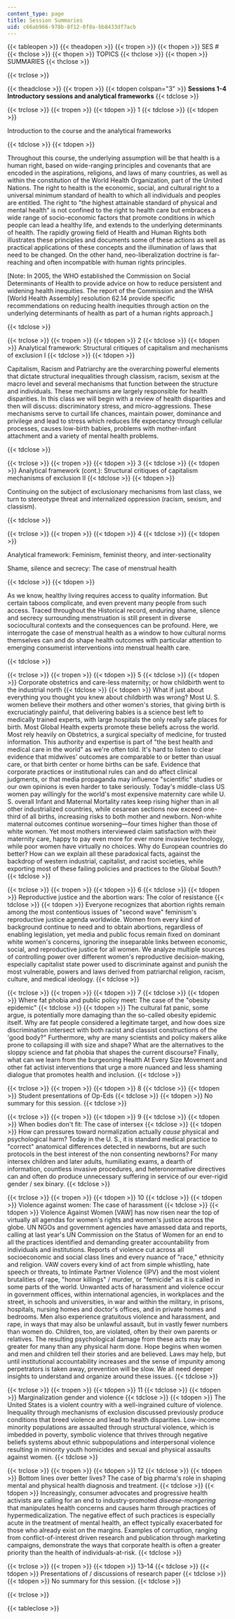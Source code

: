 ```yaml
---
content_type: page
title: Session Summaries
uid: c66ab966-978b-8f12-0f8a-bb8433df7acb
---
```


{{< tableopen >}}
{{< theadopen >}}
{{< tropen >}}
{{< thopen >}}
SES #
{{< thclose >}}
{{< thopen >}}
TOPICS
{{< thclose >}}
{{< thopen >}}
SUMMARIES
{{< thclose >}}

{{< trclose >}}

{{< theadclose >}}
{{< tropen >}}
{{< tdopen colspan="3" >}}
**Sessions 1-4 Introductory sessions and analytical frameworks**
{{< tdclose >}}

{{< trclose >}}
{{< tropen >}}
{{< tdopen >}}
1
{{< tdclose >}}
{{< tdopen >}}


Introduction to the course and the analytical frameworks


{{< tdclose >}}
{{< tdopen >}}


Throughout this course, the underlying assumption will be that health is a human right, based on wide-ranging principles and covenants that are encoded in the aspirations, religions, and laws of many countries, as well as within the constitution of the World Health Organization, part of the United Nations. The right to health is the economic, social, and cultural right to a universal minimum standard of health to which all individuals and peoples are entitled. The right to "the highest attainable standard of physical and mental health" is not confined to the right to health care but embraces a wide range of socio-economic factors that promote conditions in which people can lead a healthy life, and extends to the underlying determinants of health. The rapidly growing field of Health and Human Rights both illustrates these principles and documents some of these actions as well as practical applications of these concepts and the illumination of laws that need to be changed. On the other hand, neo-liberalization doctrine is far-reaching and often incompatible with human rights principles.

\[Note: In 2005, the WHO established the Commission on Social Determinants of Health to provide advice on how to reduce persistent and widening health inequities. The report of the Commission and the WHA \[World Health Assembly\] resolution 62.14 provide specific recommendations on reducing health inequities through action on the underlying determinants of health as part of a human rights approach.\]


{{< tdclose >}}

{{< trclose >}}
{{< tropen >}}
{{< tdopen >}}
2
{{< tdclose >}}
{{< tdopen >}}
Analytical framework: Structural critiques of capitalism and mechanisms of exclusion I
{{< tdclose >}}
{{< tdopen >}}


Capitalism, Racism and Patriarchy are the overarching powerful elements that dictate structural inequalities through classism, racism, sexism at the macro level and several mechanisms that function between the structure and individuals. These mechanisms are largely responsible for health disparities. In this class we will begin with a review of health disparities and then will discuss: discriminatory stress, and micro-aggressions. These mechanisms serve to curtail life chances, maintain power, dominance and privilege and lead to stress which reduces life expectancy through cellular processes, causes low-birth babies, problems with mother-infant attachment and a variety of mental health problems.


{{< tdclose >}}

{{< trclose >}}
{{< tropen >}}
{{< tdopen >}}
3
{{< tdclose >}}
{{< tdopen >}}
Analytical framework (cont.): Structural critiques of capitalism mechanisms of exclusion II
{{< tdclose >}}
{{< tdopen >}}


Continuing on the subject of exclusionary mechanisms from last class, we turn to stereotype threat and internalized oppression (racism, sexism, and classism).


{{< tdclose >}}

{{< trclose >}}
{{< tropen >}}
{{< tdopen >}}
4
{{< tdclose >}}
{{< tdopen >}}


Analytical framework: Feminism, feminist theory, and inter-sectionality

Shame, silence and secrecy: The case of menstrual health


{{< tdclose >}}
{{< tdopen >}}


As we know, healthy living requires access to quality information. But certain taboos complicate, and even prevent many people from such access. Traced throughout the Historical record, enduring shame, silence and secrecy surrounding menstruation is still present in diverse sociocultural contexts and the consequences can be profound. Here, we interrogate the case of menstrual health as a window to how cultural norms themselves can and do shape health outcomes with particular attention to emerging consumerist interventions into menstrual health care.


{{< tdclose >}}

{{< trclose >}}
{{< tropen >}}
{{< tdopen >}}
5
{{< tdclose >}}
{{< tdopen >}}
Corporate obstetrics and care-less maternity; or how childbirth went to the industrial north
{{< tdclose >}}
{{< tdopen >}}
What if just about everything you thought you knew about childbirth was wrong? Most U. S. women believe their mothers and other women's stories, that giving birth is excruciatingly painful, that delivering babies is a science best left to medically trained experts, with large hospitals the only really safe places for birth. Most Global Health experts promote these beliefs across the world. Most rely heavily on Obstetrics, a surgical specialty of medicine, for trusted information. This authority and expertise is part of "the best health and medical care in the world" as we're often told. It's hard to listen to clear evidence that midwives' outcomes are comparable to or better than usual care, or that birth center or home births can be safe. Evidence that corporate practices or institutional rules can and do affect clinical judgments, or that media propaganda may influence "scientific" studies or our own opinions is even harder to take seriously. Today's middle-class US women pay willingly for the world's most expensive maternity care while U. S. overall Infant and Maternal Mortality rates keep rising higher than in all other industrialized countries, while cesarean sections now exceed one-third of all births, increasing risks to both mother and newborn. Non-white maternal outcomes continue worsening—four times higher than those of white women. Yet most mothers interviewed claim satisfaction with their maternity care, happy to pay even more for ever more invasive technology, while poor women have virtually no choices. Why do European countries do better? How can we explain all these paradoxical facts, against the backdrop of western industrial, capitalist, and racist societies, while exporting most of these failing policies and practices to the Global South?
{{< tdclose >}}

{{< trclose >}}
{{< tropen >}}
{{< tdopen >}}
6
{{< tdclose >}}
{{< tdopen >}}
Reproductive justice and the abortion wars: The color of resistance
{{< tdclose >}}
{{< tdopen >}}
Everyone recognizes that abortion rights remain among the most contentious issues of "second wave" feminism's reproductive justice agenda worldwide. Women from every kind of background continue to need and to obtain abortions, regardless of enabling legislation, yet media and public focus remain fixed on dominant white women's concerns, ignoring the inseparable links between economic, social, and reproductive justice for all women. We analyze multiple sources of controlling power over different women's reproductive decision-making, especially capitalist state power used to discriminate against and punish the most vulnerable, powers and laws derived from patriarchal religion, racism, culture, and medical ideology.
{{< tdclose >}}

{{< trclose >}}
{{< tropen >}}
{{< tdopen >}}
7
{{< tdclose >}}
{{< tdopen >}}
Where fat phobia and public policy meet: The case of the "obesity epidemic"
{{< tdclose >}}
{{< tdopen >}}
The cultural fat panic, some argue, is potentially more damaging than the so-called obesity epidemic itself. Why are fat people considered a legitimate target, and how does size discrimination intersect with both racist and classist constructions of the 'good body?" Furthermore, why are many scientists and policy makers alike prone to collapsing ill with size and shape? What are the alternatives to the sloppy science and fat phobia that shapes the current discourse? Finally, what can we learn from the burgeoning Health At Every Size Movement and other fat activist interventions that urge a more nuanced and less shaming dialogue that promotes health and inclusion.
{{< tdclose >}}

{{< trclose >}}
{{< tropen >}}
{{< tdopen >}}
8
{{< tdclose >}}
{{< tdopen >}}
Student presentations of Op-Eds
{{< tdclose >}}
{{< tdopen >}}
No summary for this session.
{{< tdclose >}}

{{< trclose >}}
{{< tropen >}}
{{< tdopen >}}
9
{{< tdclose >}}
{{< tdopen >}}
When bodies don't fit: The case of intersex
{{< tdclose >}}
{{< tdopen >}}
How can pressures toward normalization actually _cause_ physical and psychological harm? Today in the U. S., it is standard medical practice to "correct" anatomical differences detected in newborns, but are such protocols in the best interest of the non consenting newborns? For many intersex children and later adults, humiliating exams, a dearth of information, countless invasive procedures, and heteronormative directives can and often do produce unnecessary suffering in service of our ever-rigid gender / sex binary.
{{< tdclose >}}

{{< trclose >}}
{{< tropen >}}
{{< tdopen >}}
10
{{< tdclose >}}
{{< tdopen >}}
Violence against women: The case of harassment
{{< tdclose >}}
{{< tdopen >}}
Violence Against Women \[VAW\] has now risen near the top of virtually all agendas for women's rights and women's justice across the globe. UN NGOs and government agencies have amassed data and reports, calling at last year's UN Commission on the Status of Women for an end to all the practices identified and demanding greater accountability from individuals and institutions. Reports of violence cut across all socioeconomic and social class lines and every nuance of "race," ethnicity and religion. VAW covers every kind of act from simple whistling, hate speech or threats, to Intimate Partner Violence {IPV} and the most violent brutalities of rape, "honor killings" / murder, or "femicide" as it is called in some parts of the world. Unwanted acts of harassment and violence occur in government offices, within international agencies, in workplaces and the street, in schools and universities, in war and within the military, in prisons, hospitals, nursing homes and doctor's offices, and in private homes and bedrooms. Men also experience gratuitous violence and harassment, and rape, in ways that may also be unlawful assault, but in vastly fewer numbers than women do. Children, too, are violated, often by their own parents or relatives. The resulting psychological damage from these acts may be greater for many than any physical harm done. Hope begins when women and men and children tell their stories and are believed. Laws may help, but until institutional accountability increases and the sense of impunity among perpetrators is taken away, prevention will be slow. We all need deeper insights to understand and organize around these issues.
{{< tdclose >}}

{{< trclose >}}
{{< tropen >}}
{{< tdopen >}}
11
{{< tdclose >}}
{{< tdopen >}}
Marginalization gender and violence
{{< tdclose >}}
{{< tdopen >}}
The United States is a violent country with a well-ingrained culture of violence. Inequality through mechanisms of exclusion discussed previously produce conditions that breed violence and lead to health disparities. Low-income minority populations are assaulted through structural violence, which is imbedded in poverty, symbolic violence that thrives through negative beliefs systems about ethnic subpopulations and interpersonal violence resulting in minority youth homicides and sexual and physical assaults against women.
{{< tdclose >}}

{{< trclose >}}
{{< tropen >}}
{{< tdopen >}}
12
{{< tdclose >}}
{{< tdopen >}}
Bottom lines over better lives? The case of big pharma's role in shaping mental and physical health diagnosis and treatment.
{{< tdclose >}}
{{< tdopen >}}
Increasingly, consumer advocates and progressive health activists are calling for an end to industry-promoted _disease-mongering_ that manipulates health concerns and causes harm through practices of hypermedicalization. The negative effect of such practices is especially acute in the treatment of mental health, an effect typically exacerbated for those who already exist on the margins. Examples of corruption, ranging from conflict-of-interest driven research and publication through marketing campaigns, demonstrate the ways that corporate health is often a greater priority than the health of individuals-at-risk.
{{< tdclose >}}

{{< trclose >}}
{{< tropen >}}
{{< tdopen >}}
13–14
{{< tdclose >}}
{{< tdopen >}}
Presentations of / discussions of research paper
{{< tdclose >}}
{{< tdopen >}}
No summary for this session.
{{< tdclose >}}

{{< trclose >}}

{{< tableclose >}}